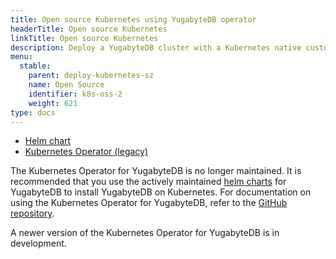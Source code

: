 ```yaml
---
title: Open source Kubernetes using YugabyteDB operator
headerTitle: Open source Kubernetes
linkTitle: Open source Kubernetes
description: Deploy a YugabyteDB cluster with a Kubernetes native customer resource.
menu:
  stable:
    parent: deploy-kubernetes-sz
    name: Open Source
    identifier: k8s-oss-2
    weight: 621
type: docs
---
```


<ul class="nav nav-tabs-alt nav-tabs-yb">
  <li >
    <a href="../helm-chart/" class="nav-link">
      <i class="fa-regular fa-dharmachakra" aria-hidden="true"></i>
      Helm chart
    </a>
  </li>
  <li >
    <a href="../yugabyte-operator/" class="nav-link active">
      <i class="fa-solid fa-cubes" aria-hidden="true"></i>
      Kubernetes Operator (legacy)
    </a>
  </li>
</ul>

The Kubernetes Operator for YugabyteDB is no longer maintained. It is recommended that you use the actively maintained [helm charts](../helm-chart/) for YugabyteDB to install YugabyteDB on Kubernetes. For documentation on using the Kubernetes Operator for YugabyteDB, refer to the [GitHub repository](https://github.com/yugabyte/yugabyte-operator).

A newer version of the Kubernetes Operator for YugabyteDB is in development.
